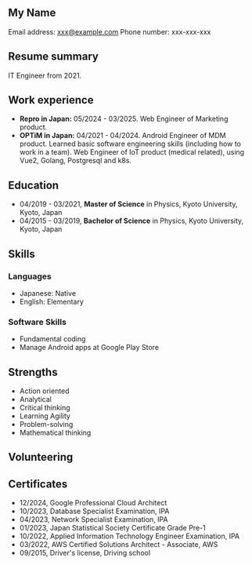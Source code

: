 ## My Name

Email address: xxx@example.com
Phone number: xxx-xxx-xxx

## Resume summary

IT Engineer from 2021.

## Work experience

- **Repro in Japan:** 05/2024 - 03/2025. Web Engineer of Marketing product.
- **OPTiM in Japan:** 04/2021 - 04/2024. Android Engineer of MDM product. Learned basic software engineering skills (including how to work in a team). Web Engineer of IoT product (medical related), using Vue2, Golang, Postgresql and k8s.

## Education

- 04/2019 - 03/2021, **Master of Science** in Physics, Kyoto University, Kyoto, Japan
- 04/2015 - 03/2019, **Bachelor of Science** in Physics, Kyoto University, Kyoto, Japan

## Skills

### Languages

- Japanese: Native
- English: Elementary

### Software Skills

- Fundamental coding
- Manage Android apps at Google Play Store

## Strengths

- Action oriented
- Analytical
- Critical thinking
- Learning Agility
- Problem-solving
- Mathematical thinking

## Volunteering

## Certificates

- 12/2024, Google Professional Cloud Architect
- 10/2023, Database Specialist Examination, IPA
- 04/2023, Network Specialist Examination, IPA
- 01/2023, Japan Statistical Society Certificate Grade Pre-1
- 10/2022, Applied Information Technology Engineer Examination, IPA
- 03/2022, AWS Certified Solutions Architect - Associate, AWS
- 09/2015, Driver's license, Driving school
